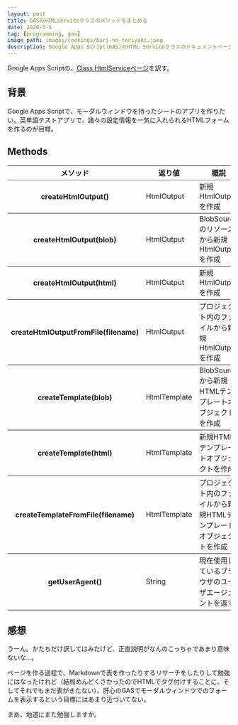 ```yaml
---
layout: post
title: GASのHTMLServiceクラスのメソッドをまとめる
date: 2020-3-5
tag: [programming, gas]
image_path: images/cookings/buri-no-teriyaki.jpeg
description: Google Apps Script(GAS)のHTML Serviceクラスのドキュメントページの日本語訳です。
---
```

Google Apps Scriptの、[Class HtmlServiceページ](https://developers.google.com/apps-script/reference/html/html-service)を訳す。

## 背景
Google Apps Scriptで、モーダルウィンドウを持ったシートのアプリを作りたい。英単語テストアプリで、諸々の設定情報を一気に入れられるHTMLフォームを作るのが目標。

## Methods

<table rules="rows">
  <thead>
    <tr>
      <th scope="col" class="method">メソッド</th>
      <th scope="col" class="return">返り値</th>
      <th scope="col" class="description">概説</th>
    </tr>
  </thead>
  <tbody>
    <tr>
      <th scope="row">createHtmlOutput()</th>
      <td class="return">HtmlOutput</td>
      <td>新規HtmlOutputを作成</td>
    </tr>
    <tr>
      <th scope="row">createHtmlOutput(blob)</th>
      <td class="return">HtmlOutput</td>
      <td>BlobSourceのリソースから新規HtmlOutputを作成</td>
    </tr>
    <tr>
      <th scope="row">createHtmlOutput(html)</th>
      <td class="return">HtmlOutput</td>
      <td>新規HtmlOutputを作成</td>
    </tr>
    <tr>
      <th scope="row">createHtmlOutputFromFile(filename)</th>
      <td class="return">HtmlOutput</td>
      <td>プロジェクト内のファイルから新規HtmlOutputを作成</td>
    </tr>
    <tr>
      <th scope="row">createTemplate(blob)</th>
      <td class="return">HtmlTemplate</td>
      <td>BlobSourceから新規HTMLテンプレートオブジェクトを作成</td>
    </tr>
    <tr>
      <th scope="row">createTemplate(html)</th>
      <td class="return">HtmlTemplate</td>
      <td>新規HTMLテンプレートオブジェクトを作成</td>
    </tr>
    <tr>
      <th scope="row">createTemplateFromFile(filename)</th>
      <td class="return">HtmlTemplate</td>
      <td>プロジェクト内のファイルから新規HTMLテンプレートオブジェクトを作成</td>
    </tr><tr>
      <th scope="row">getUserAgent()</th>
      <td class="return">String</td>
      <td>現在使用しているブラウザのユーザエージェントを返す</td>
    </tr>
  </tbody>
</table>

<h2>感想</h2>

<p>うーん。かたちだけ訳してはみたけど、正直説明がなんのこっちゃであまり意味ないな…。</p>

<p>ページを作る過程で、Markdownで表を作ったりするリサーチをしたりして勉強にはなったけれど（結局めんどくさかったのでHTMLでタグ付けすることに。そしてそれでもまだ表がきたない）、肝心のGASでモーダルウィンドウでのフォームを表示するという目標にはあまり近づいてない。</p>

<p>まあ、地道にまた勉強しますか。</p>

